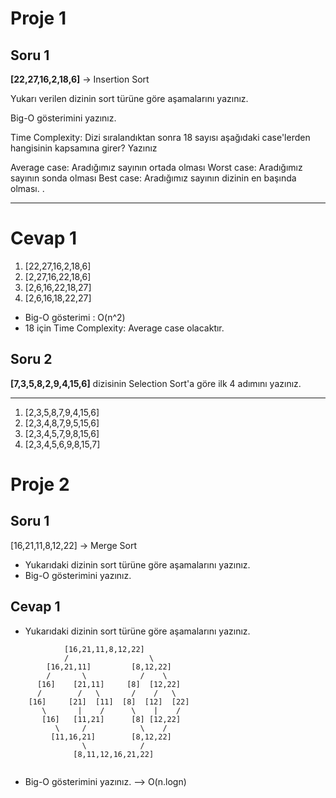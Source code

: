 # Proje 1

## Soru 1
**[22,27,16,2,18,6]** -> Insertion Sort

Yukarı verilen dizinin sort türüne göre aşamalarını yazınız.

Big-O gösterimini yazınız.

Time Complexity: Dizi sıralandıktan sonra 18 sayısı aşağıdaki case'lerden hangisinin kapsamına girer? Yazınız

Average case: Aradığımız sayının ortada olması
Worst case: Aradığımız sayının sonda olması
Best case: Aradığımız sayının dizinin en başında olması.
.

----------------

# Cevap 1
1. [22,27,16,2,18,6]
2. [2,27,16,22,18,6]
3. [2,6,16,22,18,27]
4. [2,6,16,18,22,27]


* Big-O gösterimi : O(n^2)
* 18 için Time Complexity: Average case olacaktır.

## Soru 2
**[7,3,5,8,2,9,4,15,6]** dizisinin Selection Sort'a göre ilk 4 adımını yazınız.

-----------------

1. [2,3,5,8,7,9,4,15,6]
2. [2,3,4,8,7,9,5,15,6]
3. [2,3,4,5,7,9,8,15,6]
4. [2,3,4,5,6,9,8,15,7]


# Proje 2

## Soru 1
[16,21,11,8,12,22] -> Merge Sort

* Yukarıdaki dizinin sort türüne göre aşamalarını yazınız.
* Big-O gösterimini yazınız.

## Cevap 1
* Yukarıdaki dizinin sort türüne göre aşamalarını yazınız.

```
            [16,21,11,8,12,22]
            /                  \
        [16,21,11]         [8,12,22]
        /       \            /    \
      [16]    [21,11]     [8]  [12,22]
      /        /   \       /    /   \
    [16]     [21]  [11]  [8]  [12]  [22]
       \       |    /      \    |    /
       [16]   [11,21]      [8] [12,22]
          \     /            \    /
         [11,16,21]        [8,12,22]
                \            /
              [8,11,12,16,21,22]
              
```


* Big-O gösterimini yazınız. --> O(n.logn)


